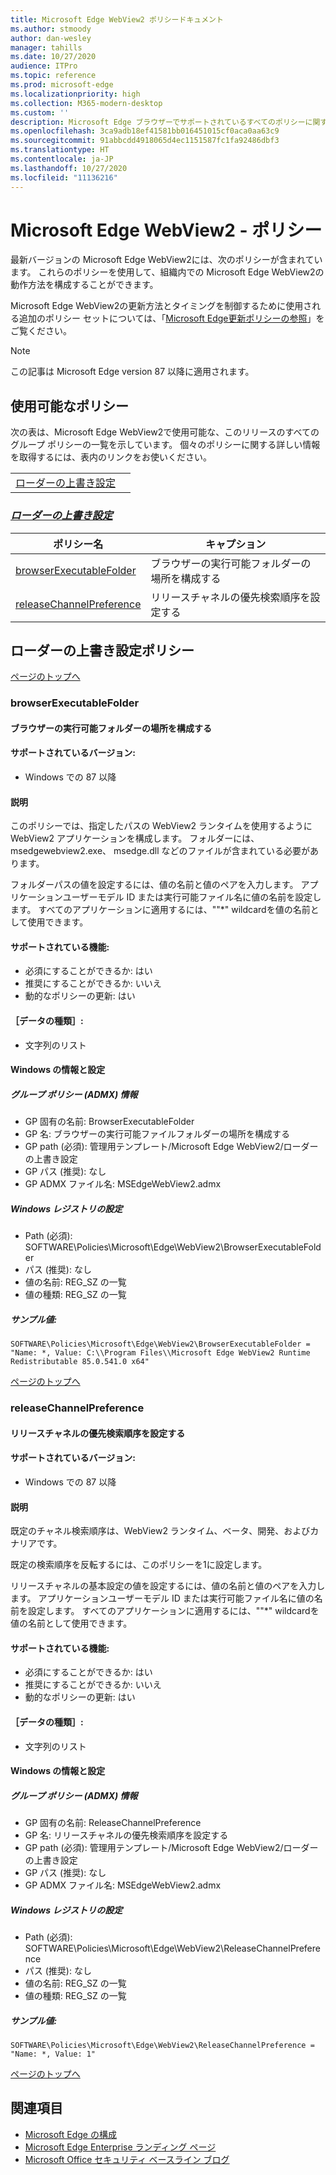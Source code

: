 ```yaml
---
title: Microsoft Edge WebView2 ポリシードキュメント
ms.author: stmoody
author: dan-wesley
manager: tahills
ms.date: 10/27/2020
audience: ITPro
ms.topic: reference
ms.prod: microsoft-edge
ms.localizationpriority: high
ms.collection: M365-modern-desktop
ms.custom: ''
description: Microsoft Edge ブラウザーでサポートされているすべてのポリシーに関する Windows と Mac のドキュメント
ms.openlocfilehash: 3ca9adb18ef41581bb016451015cf0aca0aa63c9
ms.sourcegitcommit: 91abbcdd4918065d4ec1151587fc1fa92486dbf3
ms.translationtype: HT
ms.contentlocale: ja-JP
ms.lasthandoff: 10/27/2020
ms.locfileid: "11136216"
---
```

# Microsoft Edge WebView2 - ポリシー

最新バージョンの Microsoft Edge WebView2には、次のポリシーが含まれています。 これらのポリシーを使用して、組織内での Microsoft Edge WebView2の動作方法を構成することができます。

Microsoft Edge WebView2の更新方法とタイミングを制御するために使用される追加のポリシー セットについては、「[Microsoft Edge更新ポリシーの参照](microsoft-edge-update-policies.md)」をご覧ください。


> [!NOTE]
> この記事は Microsoft Edge version 87 以降に適用されます。

## 使用可能なポリシー

次の表は、Microsoft Edge WebView2で使用可能な、このリリースのすべてのグループ ポリシーの一覧を示しています。 個々のポリシーに関する詳しい情報を取得するには、表内のリンクをお使いください。

|||
|-|-|
|[ローダーの上書き設定](#loader-override-settings)|

### [*ローダーの上書き設定*](#loader-override-settings-policies)

|ポリシー名|キャプション|
|-|-|
|[browserExecutableFolder](#browserexecutablefolder)|ブラウザーの実行可能フォルダーの場所を構成する|
|[releaseChannelPreference](#releasechannelpreference)|リリースチャネルの優先検索順序を設定する|




  ## ローダーの上書き設定ポリシー

  [ページのトップへ](#microsoft-edge-webview2---policies)

  ### browserExecutableFolder

  #### ブラウザーの実行可能フォルダーの場所を構成する

  
  
  #### サポートされているバージョン:

  - Windows での 87 以降

  #### 説明

  このポリシーでは、指定したパスの WebView2 ランタイムを使用するように WebView2 アプリケーションを構成します。 フォルダーには、msedgewebview2.exe、 msedge.dll などのファイルが含まれている必要があります。

フォルダーパスの値を設定するには、値の名前と値のペアを入力します。 アプリケーションユーザーモデル ID または実行可能ファイル名に値の名前を設定します。 すべてのアプリケーションに適用するには、""*" wildcardを値の名前として使用できます。

  #### サポートされている機能:

  - 必須にすることができるか: はい
  - 推奨にすることができるか: いいえ
  - 動的なポリシーの更新: はい

  #### ［データの種類］:

  - 文字列のリスト

  #### Windows の情報と設定

  ##### グループ ポリシー (ADMX) 情報

  - GP 固有の名前: BrowserExecutableFolder
  - GP 名: ブラウザーの実行可能ファイルフォルダーの場所を構成する
  - GP path (必須): 管理用テンプレート/Microsoft Edge WebView2/ローダーの上書き設定
  - GP パス (推奨): なし
  - GP ADMX ファイル名: MSEdgeWebView2.admx

  ##### Windows レジストリの設定

  - Path (必須): SOFTWARE\Policies\Microsoft\Edge\WebView2\BrowserExecutableFolder
  - パス (推奨): なし
  - 値の名前: REG_SZ の一覧
  - 値の種類: REG_SZ の一覧

  ##### サンプル値:

```
SOFTWARE\Policies\Microsoft\Edge\WebView2\BrowserExecutableFolder = "Name: *, Value: C:\\Program Files\\Microsoft Edge WebView2 Runtime Redistributable 85.0.541.0 x64"

```

  

  [ページのトップへ](#microsoft-edge-webview2---policies)

  ### releaseChannelPreference

  #### リリースチャネルの優先検索順序を設定する

  
  
  #### サポートされているバージョン:

  - Windows での 87 以降

  #### 説明

  既定のチャネル検索順序は、WebView2 ランタイム、ベータ、開発、およびカナリアです。

既定の検索順序を反転するには、このポリシーを1に設定します。

リリースチャネルの基本設定の値を設定するには、値の名前と値のペアを入力します。 アプリケーションユーザーモデル ID または実行可能ファイル名に値の名前を設定します。 すべてのアプリケーションに適用するには、""*" wildcardを値の名前として使用できます。

  #### サポートされている機能:

  - 必須にすることができるか: はい
  - 推奨にすることができるか: いいえ
  - 動的なポリシーの更新: はい

  #### ［データの種類］:

  - 文字列のリスト

  #### Windows の情報と設定

  ##### グループ ポリシー (ADMX) 情報

  - GP 固有の名前: ReleaseChannelPreference
  - GP 名: リリースチャネルの優先検索順序を設定する
  - GP path (必須): 管理用テンプレート/Microsoft Edge WebView2/ローダーの上書き設定
  - GP パス (推奨): なし
  - GP ADMX ファイル名: MSEdgeWebView2.admx

  ##### Windows レジストリの設定

  - Path (必須): SOFTWARE\Policies\Microsoft\Edge\WebView2\ReleaseChannelPreference
  - パス (推奨): なし
  - 値の名前: REG_SZ の一覧
  - 値の種類: REG_SZ の一覧

  ##### サンプル値:

```
SOFTWARE\Policies\Microsoft\Edge\WebView2\ReleaseChannelPreference = "Name: *, Value: 1"

```

  

  [ページのトップへ](#microsoft-edge-webview2---policies)


## 関連項目

- [Microsoft Edge の構成](configure-microsoft-edge.md)
- [Microsoft Edge Enterprise ランディング ページ](https://aka.ms/EdgeEnterprise)
- [Microsoft Office セキュリティ ベースライン ブログ](https://techcommunity.microsoft.com/t5/microsoft-security-baselines/bg-p/Microsoft-Security-Baselines)